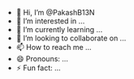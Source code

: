- 👋 Hi, I’m @PakashB13N
- 👀 I’m interested in ...
- 🌱 I’m currently learning ...
- 💞️ I’m looking to collaborate on ...
- 📫 How to reach me ...
- 😄 Pronouns: ...
- ⚡ Fun fact: ...

<!---
PakashB13N/PakashB13N is a ✨ special ✨ repository because its `README.md` (this file) appears on your GitHub profile.
You can click the Preview link to take a look at your changes.
--->
